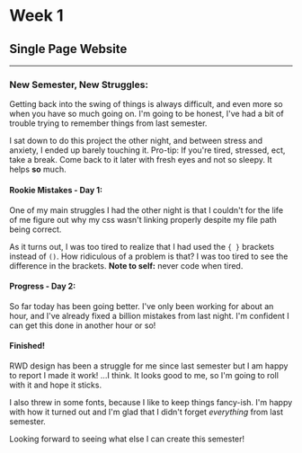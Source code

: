 # Week 1
## Single Page Website
---

### New Semester, New Struggles:

Getting back into the swing of things is always difficult, and even more so when you have so much going on. I'm going to be honest, I've had a bit of trouble trying to remember things from last semester.

I sat down to do this project the other night, and between stress and anxiety, I ended up barely touching it. Pro-tip: If you're tired, stressed, ect, take a break. Come back to it later with fresh eyes and not so sleepy. It helps **so** much.

#### Rookie Mistakes - Day 1:

One of my main struggles I had the other night is that I couldn't for the life of me figure out why my css wasn't linking properly despite my file path being correct.

As it turns out, I was too tired to realize that I had used the `{ }` brackets instead of `()`. How ridiculous of a problem is that? I was too tired to see the difference in the brackets. **Note to self:** never code when tired.

#### Progress - Day 2:

So far today has been going better. I've only been working for about an hour, and I've already fixed a billion mistakes from last night. I'm confident I can get this done in another hour or so!

#### Finished!

RWD design has been a struggle for me since last semester but I am happy to report I made it work! ...I think. It looks good to me, so I'm going to roll with it and hope it sticks.

I also threw in some fonts, because I like to keep things fancy-ish. I'm happy with how it turned out and I'm glad that I didn't forget *everything* from last semester.

Looking forward to seeing what else I can create this semester!
